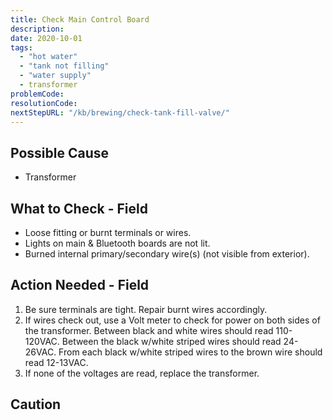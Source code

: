 ```yaml
---
title: Check Main Control Board
description:
date: 2020-10-01
tags:
  - "hot water"
  - "tank not filling"
  - "water supply"
  - transformer
problemCode: 
resolutionCode: 
nextStepURL: "/kb/brewing/check-tank-fill-valve/"
---
```

## Possible Cause

- Transformer

## What to Check - Field

- Loose fitting or burnt terminals or wires.
- Lights on main & Bluetooth boards are not lit.
- Burned internal primary/secondary wire(s) (not visible from exterior).

## Action Needed - Field

1) Be sure terminals are tight. Repair burnt wires accordingly.
2) If wires check out, use a Volt meter to check for power on both sides of the transformer. Between black and white wires should read 110-120VAC. Between the black w/white striped wires should read 24-26VAC. From each black w/white striped wires to the brown wire should read 12-13VAC.
3) If none of the voltages are read, replace the transformer.

## Caution
